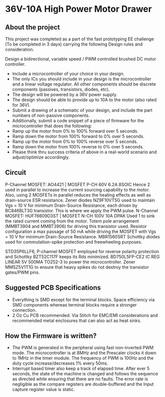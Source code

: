 # 36V-10A High Power Motor Drawer

## About the project
This project was completed as a part of the fast prototyping EE challenge (To be completed in 3 days) carrying the following Design rules and consideration.

Design a bidirectional, variable speed / PWM controlled brushed DC motor controller.
* Include a microcontroller of your choice in your design.
* The only ICs you should include in your design is the microcontroller and a linear voltage regulator. All other components should be discrete components (passives, transistors, diodes, etc).
* The design will be powered by a 36V power supply.
* The design should be able to provide up to 10A to the motor (also rated for 36V).
* Submit a drawing of a schematic of your design, and include the part numbers of non-passive components.
* Additionally, submit a code snippet of a piece of firmware for the microcontroller that does the following:
* Ramp up the motor from 0% to 100% forward over 5 seconds.
* Ramp down the motor from 100% forward to 0% over 5 seconds.
* Ramp up the motor from 0% to 100% reverse over 5 seconds.
* Ramp down the motor from 100% reverse to 0% over 5 seconds.
* Please think thru success criteria of above in a real-world scenario and adjust/optimize accordingly.

## Circuit
P-Channel MOSFET: AO4421 | MOSFET P-CH 60V 6.2A 8SOIC
Hence 2 used in parallel to increase the current sourcing capability to the motor. Also, using 2 MOSFETs in parallel reduces the heating effects as well as drain-source ESR resistance.
Zener diodes NZ9F10VT5G used to maintain Vgs = 10 V for minimum Drain-Source Resistance, each driven by BC846BLT3G transistor. This is where we apply the PWM pulse.
N-Channel MOSFET: HUF76609D3ST | MOSFET N-CH 100V 10A DPAK
Used 1 to sink the rated current coming from the motor. Totem pole arrangement (MMBT3904 and MMBT3906) for driving this transistor used. Resistor configuration a max passage of 50 mA while driving the MOSFET with Vgs = 10 V for minimum Drain-Source Resistance.
MBR1560SRT Schottky diodes used for commutation-spike protection and freewheeling purposes.

STD35P6LLF6, P-channel MOSFET employed for reverse polarity protection and Schottky BZT52C117F keeps its Rds minimized. 
BD750L5FP-CE2 IC REG LINEAR 5V 500MA TO252-3 to power the microcontroller.
Zener MMSZ5V1T1G to ensure that heavy spikes do not destroy the transistor gates/PWM  pins. 

## Suggested PCB Specifications
* Everything is SMD except for the terminal blocks. Space efficiency via SMD components whereas terminal blocks require a stronger connection. 
* 2 Oz Cu PCB recommended. Via Stitch for EMC/EMI considerations and recommended metal enclosures that can also act as heat sinks.

## How the Firmware is written?
* The PWM is generated in the peripheral using fast non-inverted PWM mode. The microcontroller is at 8MHz and the Prescaler clocks it down to 1MHz in the timer module. The frequency of PWM is 100Hz and the duty cycle increase/decreases 1% every 50ms. 
* Interrupt based timer also keep a track of elapsed time. After ever 5 seconds, the state of the machine is changed and follows the sequence as directed while ensuring that there are no faults.
The error rate is negligible as the compare registers are double-buffered and the Input capture register value is static.

